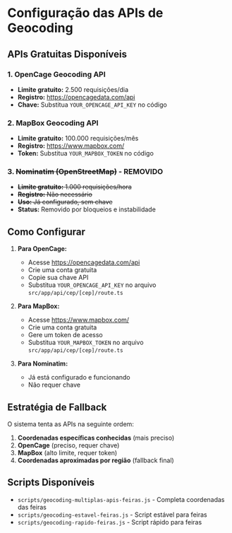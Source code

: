 # Configuração das APIs de Geocoding

## APIs Gratuitas Disponíveis

### 1. OpenCage Geocoding API
- **Limite gratuito:** 2.500 requisições/dia
- **Registro:** https://opencagedata.com/api
- **Chave:** Substitua `YOUR_OPENCAGE_API_KEY` no código

### 2. MapBox Geocoding API
- **Limite gratuito:** 100.000 requisições/mês
- **Registro:** https://www.mapbox.com/
- **Token:** Substitua `YOUR_MAPBOX_TOKEN` no código

### 3. ~~Nominatim (OpenStreetMap)~~ - REMOVIDO
- ~~**Limite gratuito:** 1.000 requisições/hora~~
- ~~**Registro:** Não necessário~~
- ~~**Uso:** Já configurado, sem chave~~
- **Status:** Removido por bloqueios e instabilidade

## Como Configurar

1. **Para OpenCage:**
   - Acesse https://opencagedata.com/api
   - Crie uma conta gratuita
   - Copie sua chave API
   - Substitua `YOUR_OPENCAGE_API_KEY` no arquivo `src/app/api/cep/[cep]/route.ts`

2. **Para MapBox:**
   - Acesse https://www.mapbox.com/
   - Crie uma conta gratuita
   - Gere um token de acesso
   - Substitua `YOUR_MAPBOX_TOKEN` no arquivo `src/app/api/cep/[cep]/route.ts`

3. **Para Nominatim:**
   - Já está configurado e funcionando
   - Não requer chave

## Estratégia de Fallback

O sistema tenta as APIs na seguinte ordem:
1. **Coordenadas específicas conhecidas** (mais preciso)
2. **OpenCage** (preciso, requer chave)
3. **MapBox** (alto limite, requer token)
4. **Coordenadas aproximadas por região** (fallback final)

## Scripts Disponíveis

- `scripts/geocoding-multiplas-apis-feiras.js` - Completa coordenadas das feiras
- `scripts/geocoding-estavel-feiras.js` - Script estável para feiras
- `scripts/geocoding-rapido-feiras.js` - Script rápido para feiras


